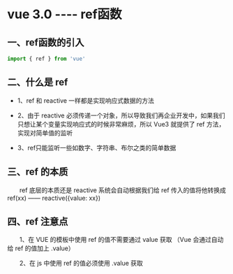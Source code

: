 <!--
 * @Author       : your name
 * @Date         : 2021-04-08 17:01:46
 * @LastEditTime : 2021-04-08 17:14:46
 * @LastEditors  : Please set LastEditors
 * @Description  : In User Settings Edit
 * @FilePath     : /jingdong/md/0408_ref.md
-->
# vue 3.0 ---- ref函数

## 一、ref函数的引入

```js
import { ref } from 'vue'
```

## 二、什么是 ref

* 1、ref 和 reactive 一样都是实现响应式数据的方法

* 2、由于 reactive 必须传递一个对象，所以导致我们再企业开发中，如果我们只想让某个变量实现响应式的时候非常麻烦，所以 Vue3 就提供了 ref 方法，实现对简单值的监听

* 3、ref只能监听一些如数字、字符串、布尔之类的简单数据

## 三、ref 的本质

　　ref 底层的本质还是 reactive 系统会自动根据我们给 ref 传入的值将他转换成 ref(xx) —— reactive({value: xx})

## 四、ref 注意点

　　1、在 VUE 的模板中使用 ref 的值不需要通过 value 获取 （Vue 会通过自动给 ref 的值加上 .value）

　　2、在 js 中使用 ref 的值必须使用 .value 获取